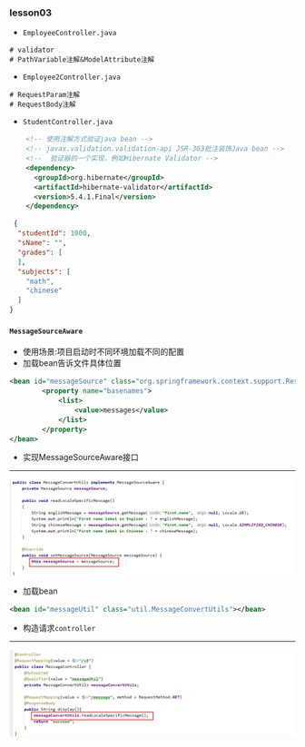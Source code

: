 ### lesson03
* ```EmployeeController.java```
```shell
# validator
# PathVariable注解&ModelAttribute注解
```
* ```Employee2Controller.java```
```shell
# RequestParam注解
# RequestBody注解
```
* ```StudentController.java```
```xml
    <!-- 使用注解方式验证java bean -->
    <!-- javax.validation.validation-api JSR-303批注装饰Java bean -->
    <!--  验证器的一个实现，例如Hibernate Validator -->
    <dependency>
      <groupId>org.hibernate</groupId>
      <artifactId>hibernate-validator</artifactId>
      <version>5.4.1.Final</version>
    </dependency>
```
```json
 {
  "studentId": 1000,
  "sName": "",
  "grades": [
  ],
  "subjects": [
    "math",
    "chinese"
  ]
}
```
#### ```MessageSourceAware```
* 使用场景:项目启动时不同环境加载不同的配置
* 加载bean告诉文件具体位置
```xml
<bean id="messageSource" class="org.springframework.context.support.ResourceBundleMessageSource">
        <property name="basenames">
            <list>
                <value>messages</value>
            </list>
        </property>
</bean>
```
* 实现MessageSourceAware接口
---
![img.png](picture/img.png)
* 加载bean
```xml
<bean id="messageUtil" class="util.MessageConvertUtils"></bean>
```
* 构造请求```controller```
---
![img.png](picture/img1.png)

